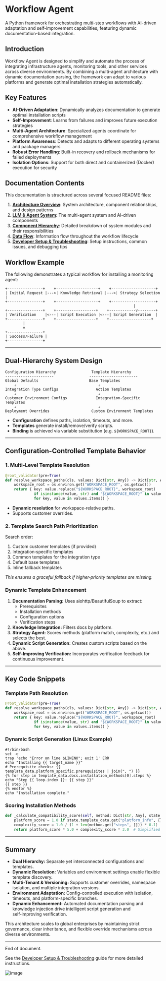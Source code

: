 # Workflow Agent


A Python framework for orchestrating multi-step workflows with AI-driven adaptation and self-improvement capabilities, featuring dynamic documentation-based integration.

## Introduction

Workflow Agent is designed to simplify and automate the process of integrating infrastructure agents, monitoring tools, and other services across diverse environments. By combining a multi-agent architecture with dynamic documentation parsing, the framework can adapt to various platforms and generate optimal installation strategies automatically.

## Key Features

- **AI-Driven Adaptation**: Dynamically analyzes documentation to generate optimal installation scripts
- **Self-Improvement**: Learns from failures and improves future execution strategies
- **Multi-Agent Architecture**: Specialized agents coordinate for comprehensive workflow management
- **Platform Awareness**: Detects and adapts to different operating systems and package managers
- **Robust Error Handling**: Built-in recovery and rollback mechanisms for failed deployments
- **Isolation Options**: Support for both direct and containerized (Docker) execution for security

## Documentation Contents

This documentation is structured across several focused README files:

1.  **[Architecture Overview](architecture-readme.md)**: System architecture, component relationships, and design patterns
2.  **[LLM & Agent System](llm-agents-readme.md)**: The multi-agent system and AI-driven components
3.  **[Component Hierarchy](component-hierarchy-readme.md)**: Detailed breakdown of system modules and their responsibilities
4.  **[Data Flow](data-flow-readme.md)**: Information flow throughout the workflow lifecycle
5.  **[Developer Setup & Troubleshooting](developer-readme.md)**: Setup instructions, common issues, and debugging tips

## Workflow Example

The following demonstrates a typical workflow for installing a monitoring agent:

```
+----------------+    +-------------------+    +--------------------+
| Initial Request |--->| Knowledge Retrieval |--->| Strategy Selection |
+----------------+    +-------------------+    +--------------------+
                                                          |
+----------------+    +------------------+    +------------v--------+
| Verification    |<---| Script Execution |<---| Script Generation  |
+----------------+    +------------------+    +-------------------+
        |
        v
+----------------+
| Success/Failure |
+----------------+
```


---

## Dual-Hierarchy System Design

```
Configuration Hierarchy                Template Hierarchy
----------------------                ----------------------
Global Defaults                       Base Templates
    ↓                                     ↓
Integration Type Configs                 Action Templates
    ↓                                     ↓
Customer Environment Configs             Integration-Specific Templates
    ↓                                     ↓
Deployment Overrides                   Custom Environment Templates
```

- **Configuration** defines paths, isolation, timeouts, and more.
- **Templates** generate install/remove/verify scripts.
- **Binding** is achieved via variable substitution (e.g. `${WORKSPACE_ROOT}`).

---

## Configuration-Controlled Template Behavior

### 1. Multi-Level Template Resolution

```python
@root_validator(pre=True)
def resolve_workspace_paths(cls, values: Dict[str, Any]) -> Dict[str, Any]:
    workspace_root = os.environ.get("WORKSPACE_ROOT", os.getcwd())
    return { key: value.replace("${WORKSPACE_ROOT}", workspace_root)
             if isinstance(value, str) and "${WORKSPACE_ROOT}" in value else value
             for key, value in values.items() }
```

- **Dynamic resolution** for workspace-relative paths.
- Supports customer overrides.

### 2. Template Search Path Prioritization

Search order:
1. Custom customer templates (if provided)
2. Integration‑specific templates
3. Common templates for the integration type
4. Default base templates
5. Inline fallback templates

*This ensures a graceful fallback if higher‑priority templates are missing.*

### Dynamic Template Enhancement

1. **Documentation Parsing:** Uses aiohttp/BeautifulSoup to extract:
   - Prerequisites
   - Installation methods
   - Configuration options
   - Verification steps
2. **Knowledge Integration:** Filters docs by platform.
3. **Strategy Agent:** Scores methods (platform match, complexity, etc.) and selects the best.
4. **Dynamic Script Generation:** Creates custom scripts based on the above.
5. **Self‑Improving Verification:** Incorporates verification feedback for continuous improvement.

---

## Key Code Snippets

### Template Path Resolution

```python
@root_validator(pre=True)
def resolve_workspace_paths(cls, values: Dict[str, Any]) -> Dict[str, Any]:
    workspace_root = os.environ.get("WORKSPACE_ROOT", os.getcwd())
    return { key: value.replace("${WORKSPACE_ROOT}", workspace_root)
             if isinstance(value, str) and "${WORKSPACE_ROOT}" in value else value
             for key, value in values.items() }
```

### Dynamic Script Generation (Linux Example)

```jinja
#!/bin/bash
set -e
trap 'echo "Error on line $LINENO"; exit 1' ERR
echo "Installing {{ target_name }}"
# Prerequisite checks: {{ template_data.platform_specific.prerequisites | join(", ") }}
{% for step in template_data.docs.installation_methods[0].steps %}
echo "Step {{ loop.index }}: {{ step }}"
{{ step }}
{% endfor %}
echo "Installation complete."
```

### Scoring Installation Methods

```python
def _calculate_compatibility_score(self, method: Dict[str, Any], state: Any) -> float:
    platform_score = 1.0 if state.template_data.get("platform_info", {}).get("system") in method.get("platform_compatibility", []) else 0.5
    complexity_score = 1.0 / (1 + len(method.get("steps", [])) * 0.1)
    return platform_score * 5.0 + complexity_score * 3.0  # Simplified scoring
```

---

## Summary

- **Dual Hierarchy:** Separate yet interconnected configurations and templates.
- **Dynamic Resolution:** Variables and environment settings enable flexible template discovery.
- **Multi-Tenant & Versioning:** Supports customer overrides, namespace isolation, and multiple integration versions.
- **Environment Adaptation:** Config-controlled execution with isolation, timeouts, and platform-specific branches.
- **Dynamic Enhancement:** Automated documentation parsing and knowledge injection drive intelligent script generation and self‑improving verification.

This architecture scales to global enterprises by maintaining strict governance, clear inheritance, and flexible override mechanisms across diverse environments.

--- 

End of document.

See the [Developer Setup & Troubleshooting](developer-readme.md) guide for more detailed instructions.

![image](https://github.com/user-attachments/assets/add4a13a-f250-4c5a-a1cd-e4f561b285ed)
